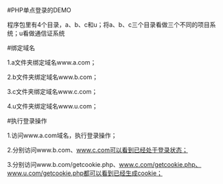 #PHP单点登录的DEMO

程序包里有4个目录，a、b、c和u；将a、b、c三个目录看做三个不同的项目系统；u看做通信证系统

#绑定域名

1.a文件夹绑定域名www.a.com；

2.b文件夹绑定域名www.b.com；

3.c文件夹绑定域名www.c.com；

4.u文件夹绑定域名www.u.com；

#执行登录操作

1.访问www.a.com域名，执行登录操作；

2.分别访问www.b.com、www.c.com可以看到已经处于登录状态；

3.分别访问www.b.com/getcookie.php、www.c.com/getcookie.php、www.u.com/getcookie.php都可以看到已经生成cookie；